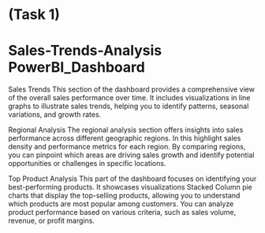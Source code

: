 # (Task 1)
# Sales-Trends-Analysis PowerBI_Dashboard 
Sales Trends
This section of the dashboard provides a comprehensive view of the overall sales performance over time. It includes visualizations in line graphs to illustrate sales trends, helping you to identify patterns, seasonal variations, and growth rates.

Regional Analysis
The regional analysis section offers insights into sales performance across different geographic regions. In this highlight sales density and performance metrics for each region. By comparing regions, you can pinpoint which areas are driving sales growth and identify potential opportunities or challenges in specific locations.

Top Product Analysis
This part of the dashboard focuses on identifying your best-performing products. It showcases visualizations Stacked Column  pie charts that display the top-selling products, allowing you to understand which products are most popular among customers. You can analyze product performance based on various criteria, such as sales volume, revenue, or profit margins.

